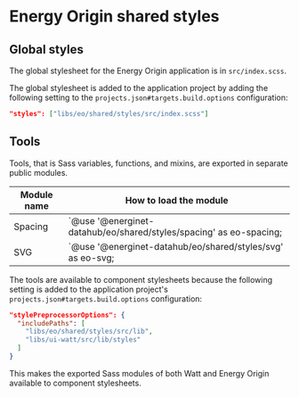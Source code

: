 # Energy Origin shared styles

## Global styles

The global stylesheet for the Energy Origin application is in `src/index.scss`.

The global stylesheet is added to the application project by adding the following setting to the `projects.json#targets.build.options` configuration:

```json
"styles": ["libs/eo/shared/styles/src/index.scss"]
```

## Tools

Tools, that is Sass variables, functions, and mixins, are exported in separate public modules.

| Module name | How to load the module                                             |
| ----------- | ------------------------------------------------------------------ |
| Spacing     | `@use '@energinet-datahub/eo/shared/styles/spacing' as eo-spacing; |
| SVG         | `@use '@energinet-datahub/eo/shared/styles/svg' as eo-svg;         |

The tools are available to component stylesheets because the following setting is added to the application project's `projects.json#targets.build.options` configuration:

```json
"stylePreprocessorOptions": {
  "includePaths": [
    "libs/eo/shared/styles/src/lib",
    "libs/ui-watt/src/lib/styles"
  ]
}
```

This makes the exported Sass modules of both Watt and Energy Origin available to component stylesheets.

